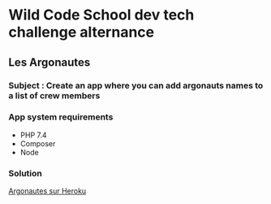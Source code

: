 # Wild Code School dev tech challenge alternance

## Les Argonautes

### Subject : Create an app where you can add argonauts names to a list of crew members

### App system requirements

* PHP 7.4
* Composer
* Node

### Solution
[Argonautes sur Heroku](https://wildcodeschool-argonautes.herokuapp.com/)